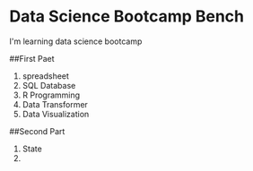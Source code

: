 # Data Science Bootcamp Bench
I'm learning data science bootcamp

##First Paet
1. spreadsheet
2. SQL Database
3. R Programming
4. Data Transformer
5. Data Visualization


##Second Part
1. State
2. 
